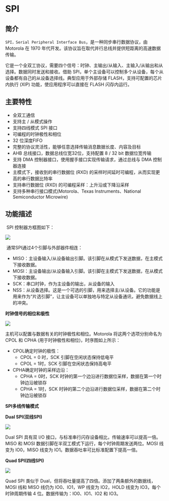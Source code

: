 # SPI

## 简介

`SPI，Serial Peripheral Interface Bus`，是一种同步串行数据协议，由 Motorola 在 1970 年代开发。该协议旨在取代并行总线并提供短距离的高速数据传输。

它是一个全双工协议，需要四个信号：时钟、主输出/从输入、主输入/从输出和从选择。数据同时发送和接收。借助 SPI，单个主设备可以控制多个从设备，每个从设备都有自己的从设备选择线。典型应用于外部存储 FLASH，支持可配置的芯片内执行 (XIP) 功能，使应用程序可以直接在 FLASH 闪存内运行。

## 主要特性

* 全双工通信
* 支持主 / 从模式操作
* 支持四线模式 SPI 接口
* 可编程的时钟极性和相位
* 32 位深度FIFO
* 完整的协议灵活性，能够任意选择传输消息数据长度、内容及目标
* AHB 总线接口，数据总线位宽32位，支持配置 8 / 32 bit 数据位宽传输
* 支持 DMA 控制器接口，使用握手接口实现传输请求，通过总线与 DMA 控制器连接
* 主模式下，接收到的串行数据位 (RXD) 的采样时间延时可编程，从而实现更高的串行数据比特率
* 支持串行数据位 (RXD) 的可编程采样：上升沿或下降沿采样
* 支持多种串行接口模式(Motorola、Texas Instruments、National Semiconductor Microwire)

## 功能描述

​		SPI 控制器方框图如下：

![](./images/dw_spi.png)

​	通常SPI通过4个引脚与外部器件相连：

- MISO：主设备输入/从设备输出引脚。该引脚在从模式下发送数据，在主模式下接收数据。
- MOSI：主设备输出/从设备输入引脚。该引脚在主模式下发送数据，在从模式下接收数据。
- SCK：串口时钟，作为主设备的输出，从设备的输入
- NSS：从设备选择。这是一个可选的引脚，用来选择主/从设备。它的功能是用来作为“片选引脚”，让主设备可以单独地与特定从设备通讯，避免数据线上的冲突。



**时钟信号的相位和极性**

![](./images/cpol_cpha.png)

主机可以配置与数据有关的时钟极性和相位。Motorola 将这两个选项分别命名为 CPOL 和 CPHA (用于时钟极性和相位)，时序图如上所示：

- CPOL确定时钟的极性：
  - CPOL = 0 时，SCK 引脚在空闲状态保持低电平
  - CPOL = 1时，SCK 引脚在空闲状态保持高电平
- CPHA确定时钟的采样边沿：
  - CPHA = 0时，SCK 时钟的第一个边沿进行数据位采样，数据在第一个时钟边沿被锁存
  - CPHA = 1时，SCK 时钟的第二个边沿进行数据位采样，数据在第二个时钟边沿被锁存



**SPI多线传输模式**

**Dual SPI(双线SPI)**

![](./images/dual_spi.png)

Dual SPI 具有双 I/O 接口，与标准串行闪存设备相比，传输速率可以提高一倍。MISO 和 MOSI 数据引脚在半双工模式下运行，每个时钟周期发送两位。MOSI 线变为 IO0，MISO 线变为 IO1。数据吞吐率可比标准配置下提高一倍。

**Quad SPI(四线SPI)**

![](./images/quad_spi.png)

Quad SPI 类似于 Dual，但将吞吐量提高了四倍。添加了两条额外的数据线，MOSI 线和 MISO 线仍为 IO0、IO1，WP 线变为 IO2，HOLD 线变为 IO3，每个时钟周期传输 4 位。数据传输为：IO0、IO1、IO2 和 IO3。

